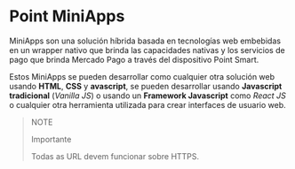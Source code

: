 # Point MiniApps

MiniApps son una solución híbrida basada en tecnologías web embebidas en un wrapper nativo que brinda las capacidades nativas y los servicios de pago que brinda Mercado Pago a través del dispositivo Point Smart.

Estos MiniApps se pueden desarrollar como cualquier otra solución web usando **HTML**, **CSS** y **avascript**, se pueden desarrollar usando **Javascript tradicional** (_Vanilla JS_) o usando un **Framework Javascript** como _React JS_ o cualquier otra herramienta utilizada para crear interfaces de usuario web.

> NOTE
>
> Importante
>
> Todas as URL devem funcionar sobre HTTPS.